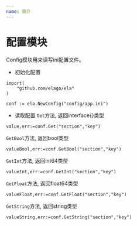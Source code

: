 ```yaml
---
name: 简介
---
```


# 配置模块

Config模块用来读写ini配置文件。

- 初始化配置
```golang
import(
	"github.com/elago/ela"
)

conf := ela.NewConfig("config/app.ini")

```

- 读取配置
`Get`方法, 返回interface{}类型
```golang
value,err:=conf.Get("section","key")
```
`GetBool`方法, 返回bool类型
```golang
valueBool,err:=conf.GetBool("section","key")
```
`GetInt`方法, 返回int64类型
```golang
valueInt,err:=conf.GetInt("section","key")
```
`GetFloat`方法, 返回float64类型
```golang
valueFloat,err:=conf.GetFloat("section","key")
```
`GetString`方法, 返回string类型
```golang
valueString,err:=conf.GetString("section","key")
```
